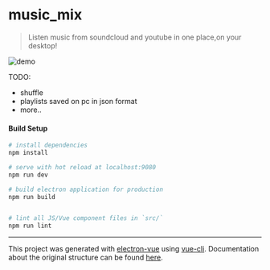 # music_mix

> Listen music from soundcloud and youtube in one place,on your desktop!

![demo](https://i.imgur.com/0hSF3nN.gif)

TODO:
 - shuffle
 - playlists saved on pc in json format
 - more..
#### Build Setup

``` bash
# install dependencies
npm install

# serve with hot reload at localhost:9080
npm run dev

# build electron application for production
npm run build


# lint all JS/Vue component files in `src/`
npm run lint

```

---

This project was generated with [electron-vue](https://github.com/SimulatedGREG/electron-vue) using [vue-cli](https://github.com/vuejs/vue-cli). Documentation about the original structure can be found [here](https://simulatedgreg.gitbooks.io/electron-vue/content/index.html).
